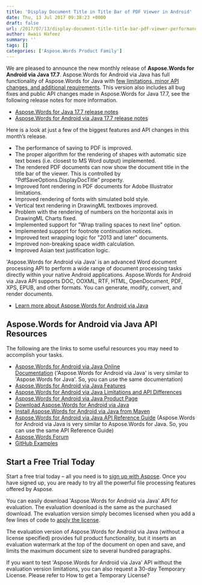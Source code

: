 ```yaml
---
title: 'Display Document Title in Title Bar of PDF Viewer in Android'
date: Thu, 13 Jul 2017 09:38:23 +0000
draft: false
url: /2017/07/13/display-document-title-title-bar-pdf-viewer-performance-shapes-fonts-rendering-improvements-saving-pdf-using-aspose.words-android-via-java-17.7/
author: Awais Hafeez
summary: ''
tags: []
categories: ['Aspose.Words Product Family']
---
```


We are pleased to announce the new monthly release of **Aspose.Words for Android via Java 17.7**. Aspose.Words for Android via Java has full functionality of Aspose.Words for Java with [few limitations, minor API changes, and additional requirements][1]. This version also includes all bug fixes and public API changes made in Aspose.Words for Java 17.7, see the following release notes for more information.

*   [Aspose.Words for Java 17.7 release notes][2]
*   [Aspose.Words for Android via Java 17.7 release notes][3]

Here is a look at just a few of the biggest features and API changes in this month’s release.

*   The performance of saving to PDF is improved.
*   The proper algorithm for the rendering of shapes with automatic size text boxes (i.e. closest to MS Word output) implemented.
*   The rendered PDF documents can now show the document title in the title bar of the viewer. This is controlled by “PdfSaveOptions.DisplayDocTitle” property.
*   Improved font rendering in PDF documents for Adobe Illustrator limitations.
*   Improved rendering of fonts with simulated bold style.
*   Vertical text rendering in DrawingML textboxes improved.
*   Problem with the rendering of numbers on the horizontal axis in DrawingML Charts fixed.
*   Implemented support for "Wrap trailing spaces to next line" option.
*   Implemented support for footnote continuation notices.
*   Improved text wrapping logic for "2013 and later" documents.
*   Improved non-breaking space width calculation.
*   Improved Asian text justification logic.

'Aspose.Words for Android via Java' is an advanced Word document processing API to perform a wide range of document processing tasks directly within your native Android applications. Aspose.Words for Android via Java API supports DOC, OOXML, RTF, HTML, OpenDocument, PDF, XPS, EPUB, and other formats. You can generate, modify, convert, and render documents.

*   [Learn more about Aspose.Words for Android via Java][4]

## Aspose.Words for Android via Java API Resources

The following are the links to some useful resources you may need to accomplish your tasks.

*   [Aspose.Words for Android via Java Online Documentation][5] ('Aspose.Words for Android via Java' is very similar to 'Aspose.Words for Java'. So, you can use the same documentation)
*   [Aspose.Words for Android via Java Features][6]
*   [Aspose.Words for Android via Java Limitations and API Differences][7]
*   [Aspose.Words for Android via Java Product Page][8]
*   [Download Aspose.Words for Android via Java][9]
*   [Install Aspose.Words for Android via Java from Maven][10]
*   [Aspose.Words for Android via Java API Reference Guide][11] (Aspose.Words for Android via Java is very similar to Aspose.Words for Java. So, you can use the same API Reference Guide)
*   [Aspose.Words Forum][12]
*   [GitHub Examples][13]

## Start a Free Trial Today

Start a free trial today – all you need is to [sign up with Aspose][14]. Once you have signed up, you are ready to try all the powerful file processing features offered by Aspose.

You can easily download 'Aspose.Words for Android via Java' API for evaluation. The evaluation download is the same as the purchased download. The evaluation version simply becomes licensed when you add a few lines of code to [apply the license][15].

The evaluation version of Aspose.Words for Android via Java (without a license specified) provides full product functionality, but it inserts an evaluation watermark at the top of the document on open and save, and limits the maximum document size to several hundred paragraphs.

If you want to test 'Aspose.Words for Android via Java' API without the evaluation version limitations, you can also request a 30-day Temporary License. Please refer to How to get a Temporary License?




[1]: https://docs.aspose.com/display/wordsjava/Aspose.Words+for+Android+via+Java+API+Differences+and+Limitations
[2]: https://docs.aspose.com/display/wordsjava/Aspose.Words+for+Java+17.7+Release+Notes
[3]: https://docs.aspose.com/display/wordsjava/Aspose.Words+for+Android+via+Java+17.7+Release+Notes
[4]: https://www.aspose.com/products/words/android-java
[5]: https://docs.aspose.com/display/wordsjava/Home
[6]: https://docs.aspose.com/display/wordsjava/Aspose.Words+for+Android+via+Java+Features
[7]: https://docs.aspose.com/display/wordsjava/Aspose.Words+for+Android+via+Java+API+Differences+and+Limitations
[8]: https://www.aspose.com/products/words/android-java
[9]: https://downloads.aspose.com/words/androidjava
[10]: https://docs.aspose.com/display/wordsjava/Installation#Installation-InstallAspose.WordsforAndroidviaJavafromMavenRepository
[11]: https://apireference.aspose.com/java/words
[12]: https://forum.aspose.com/c/words
[13]: https://github.com/aspose-words/Aspose.Words-for-Java
[14]: https://www.aspose.com/
[15]: https://docs.aspose.com/display/wordsjava/Licensing




